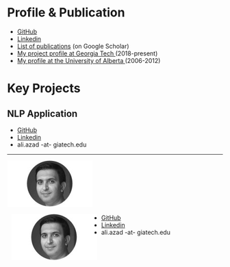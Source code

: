 # Profile & Publication

* [GitHub](https://github.com/a-azad)
* [Linkedin](https://www.linkedin.com/in/aliazad/)
* [List of publications](https://goo.gl/Y2grlj) (on Google Scholar)
* [My project profile at Georgia Tech ](https://gatech-csm.symplicity.com/profiles/aliazad)(2018-present)
* [My profile at the University of Alberta ](https://sites.ualberta.ca/~azad1)(2006-2012)

# Key Projects

## NLP Application

  * [GitHub]()
  * [Linkedin]()
  * ali.azad -at- giatech.edu
  ---
  ![](/imgs/aliazad.jpg)

<img style="float: left" src="/imgs/aliazad.jpg" hspace="10">

* [GitHub]()
* [Linkedin]()
* ali.azad -at- giatech.edu
